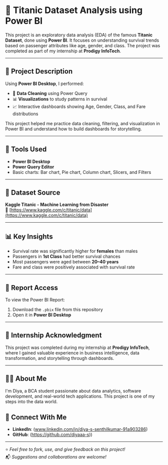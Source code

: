 # 🚢 Titanic Dataset Analysis using Power BI

This project is an exploratory data analysis (EDA) of the famous **Titanic Dataset**, done using **Power BI**. It focuses on understanding survival trends based on passenger attributes like age, gender, and class. The project was completed as part of my internship at **Prodigy InfoTech**.

---

## 📁 Project Description

Using **Power BI Desktop**, I performed:

- 📌 **Data Cleaning** using Power Query  
- 📊 **Visualizations** to study patterns in survival  
- 📈 Interactive dashboards showing Age, Gender, Class, and Fare distributions  

This project helped me practice data cleaning, filtering, and visualization in Power BI and understand how to build dashboards for storytelling.

---

## 🔧 Tools Used

- **Power BI Desktop**
- **Power Query Editor**
- Basic charts: Bar chart, Pie chart, Column chart, Slicers, and Filters

---

## 📂 Dataset Source

**Kaggle Titanic - Machine Learning from Disaster**  
🔗 [https://www.kaggle.com/c/titanic/data](https://www.kaggle.com/c/titanic/data)

---

## 📊 Key Insights

- Survival rate was significantly higher for **females** than males  
- Passengers in **1st Class** had better survival chances  
- Most passengers were aged between **20–40 years**  
- Fare and class were positively associated with survival rate  

---

## 📎 Report Access

To view the Power BI Report:
1. Download the `.pbix` file from this repository
2. Open it in **Power BI Desktop**

---

## 🏢 Internship Acknowledgment

This project was completed during my internship at **Prodigy InfoTech**, where I gained valuable experience in business intelligence, data transformation, and storytelling through dashboards.

---
## 🙋‍♀️ About Me

I'm Diya, a BCA student passionate about data analytics, software development, and real-world tech applications. This project is one of my steps into the data world.

## 🔗 Connect With Me

- **LinkedIn**: (www.linkedin.com/in/diya-s-senthilkumar-91a903286)
- **GitHub**: (https://github.com/diyaaa-s))

---

⭐ *Feel free to fork, use, and give feedback on this project!*  
📬 *Suggestions and collaborations are welcome!*

